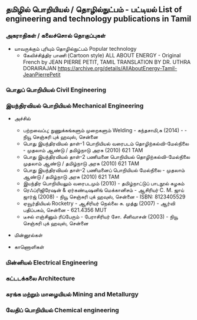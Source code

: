  ## தமிழில் பொறியியல் / தொழில்நுட்பம் - பட்டியல் List of engineering and technology publications in Tamil
 ### அகராதிகள் / கலைச்சொல் தொகுப்புகள்
 * யாவருக்கும் புரியும் தொழில்நுட்பம் Popular technology
   * கேலிச்சித்திர பாணி (Cartoon style) ALL ABOUT ENERGY - Original French by JEAN PIERRE PETIT, TAMIL TRANSLATION BY DR. UTHRA DORAIRAJAN https://archive.org/details/AllAboutEnergy-Tamil-JeanPierrePetit
 ### பொதுப் பொறியியல் Civil Engineering
 ### இயந்திரவியல் பொறியியல் Mechanical Engineering
   * அச்சில்
     * பற்றவைப்பு; நுணுக்கங்களும் முறைகளும் Welding - கந்தசாமி,சு  (2014) - - நியூ செஞ்சுரி புக் ஹவுஸ், சென்னை
     * பொது இயந்திரவியல் தாள்-1 பொறியியல் வரைபடம் தொழிற்கல்வி-மேல்நிலை - முதலாம் ஆண்டு  /  தமிழ்நாடு அரசு  (2010) 621 TAM
     * பொது இயந்திரவியல் தாள்-2 பணிமனை பொறியியல் தொழிற்கல்வி-மேல்நிலை முதலாம் ஆண்டு  /  தமிழ்நாடு அரசு  (2010) 621 TAM
     * பொது இயந்திரவியல் தாள்-2 பணிமனைப் பொறியியல் மேல்நிலை - முதலாம் ஆண்டு  /  தமிழ்நாடு அரசு  (2010) 621 TAM
     * இயந்திர பொறியியலும் வரைபடமும் (2010) - தமிழ்நாட்டுப் பாடநூல் கழகம்
     * ரெஃப்ரிஜிரேஷன் & ஏர்கண்டிஷனிங் மெக்கானிசம் - ஆசிரியர் C. M. ஜாய் ஜார்ஜ்  (2008) - நியூ செஞ்சுரி புக் ஹவுஸ், சென்னை - ISBN: 8123405529
     * ஏவூர்தியியல் Rocketry - ஆசிரியர் நெல்லை சு. முத்து  (2007) - ஆர்வி பதிப்பகம், சென்னை - 621.4356 MUT
     * டீசல் எஞ்சினும் ரிப்பேரும் - பேராசிரியர் சோ. சீனிவாசன்  (2003) - நியூ செஞ்சுரி புக் ஹவுஸ், சென்னை

   * மின்னூல்கள்
   * காணொளிகள்
 ### மின்னியல் Electrical Engineering
 ### கட்டடக்கலை Architecture
 ### சுரங்க மற்றும் மாழையியல் Mining and Metallurgy
 ### வேதிப் பொறியியல் Chemical engineering
